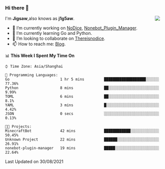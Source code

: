 ### Hi there 👋

<a href="#">
  <img align="right" src="https://github-readme-stats.vercel.app/api?username=j1g5awi&count_private=true&show_icons=true&title_color=80070B&text_color=B3B3B3&bg_color=212121&icon_color=80070B" />
</a>

I'm **Jigsaw**,also knows as **j1g5aw**.

- 🔭 I’m currently working on [NoDice](https://github.com/thereisnodice/nodice2), [Nonebot_Plugin_Manager](https://github.com/Jigsaw111/nonebot_plugin_manager).
- 🌱 I’m currently learning Go and Python.
- 👯 I’m looking to collaborate on [Thereisnodice](https://github.com/thereisnodice).
- 📫 How to reach me: [Blog](https://blog.maddestroyer.xyz/).

<!--START_SECTION:waka-->
📊 **This Week I Spent My Time On** 

```text
⌚︎ Time Zone: Asia/Shanghai

💬 Programming Languages: 
Go                       1 hr 5 mins         ███████████████████░░░░░░   77.36% 
Python                   8 mins              ██░░░░░░░░░░░░░░░░░░░░░░░   9.99% 
TOML                     6 mins              ██░░░░░░░░░░░░░░░░░░░░░░░   8.1% 
YAML                     3 mins              █░░░░░░░░░░░░░░░░░░░░░░░░   4.42% 
JSON                     0 secs              ░░░░░░░░░░░░░░░░░░░░░░░░░   0.13%

🐱‍💻 Projects: 
MinecraftBot             42 mins             ████████████░░░░░░░░░░░░░   50.45% 
Unknown Project          22 mins             ██████░░░░░░░░░░░░░░░░░░░   26.91% 
nonebot-plugin-manager   19 mins             █████░░░░░░░░░░░░░░░░░░░░   22.64%

```


 Last Updated on 30/08/2021
<!--END_SECTION:waka-->
